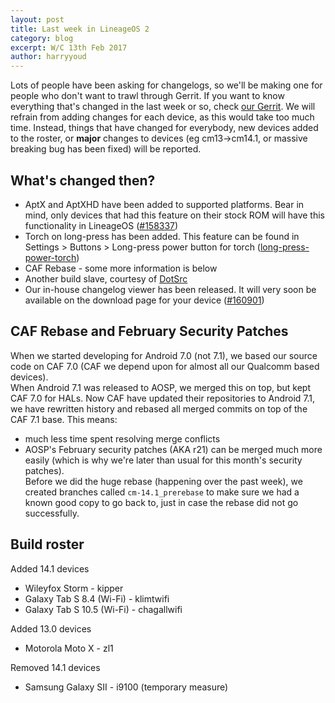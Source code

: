 ```yaml
---
layout: post
title: Last week in LineageOS 2
category: blog
excerpt: W/C 13th Feb 2017
author: harryyoud
---
```


Lots of people have been asking for changelogs, so we'll be making one for people who don't want to trawl through Gerrit.
If you want to know everything that's changed in the last week or so, check [our Gerrit](https://review.lineageos.org/#/q/status:merged). We will refrain from adding changes for each device, as this would take too much time. Instead, things that have changed for everybody, new devices added to the roster, or __major__ changes to devices (eg cm13->cm14.1, or massive breaking bug has been fixed) will be reported.

## What's changed then?
* AptX and AptXHD have been added to supported platforms. Bear in mind, only devices that had this feature on their stock ROM will have this functionality in LineageOS ([#158337](https://review.lineageos.org/#/c/158337))
* Torch on long-press has been added. This feature can be found in Settings > Buttons > Long-press power button for torch ([long-press-power-torch](https://review.lineageos.org/#/q/topic:long-press-power-torch))
* CAF Rebase - some more information is below
* Another build slave, courtesy of [DotSrc](http://dotsrc.org/)
* Our in-house changelog viewer has been released. It will very soon be available on the download page for your device ([#160901](https://review.lineageos.org/#/c/160901/))

## CAF Rebase and February Security Patches
When we started developing for Android 7.0 (not 7.1), we based our source code on CAF 7.0 (CAF we depend upon for almost all our Qualcomm based devices).  
When Android 7.1 was released to AOSP, we merged this on top, but kept CAF 7.0 for HALs. Now CAF have updated their repositories to Android 7.1, we have rewritten history and rebased all merged commits on top of the CAF 7.1 base.
This means:
* much less time spent resolving merge conflicts
* AOSP's February security patches (AKA r21) can be merged much more easily (which is why we're later than usual for this month's security patches).  
Before we did the huge rebase (happening over the past week), we created branches called `cm-14.1_prerebase` to make sure we had a known good copy to go back to, just in case the rebase did not go successfully.


## Build roster
Added 14.1 devices

* Wileyfox Storm - kipper
* Galaxy Tab S 8.4 (Wi-Fi) - klimtwifi
* Galaxy Tab S 10.5 (Wi-Fi) - chagallwifi

Added 13.0 devices

* Motorola Moto X - zl1

Removed 14.1 devices

* Samsung Galaxy SII - i9100 (temporary measure)
